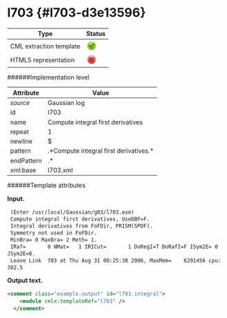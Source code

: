 # l703 {#l703-d3e13596}


| Type                                                                                                                                                | Status                                                                                                                                              |
|----|----|
| CML extraction template                                                                                                                             | ![](/imgs/Total.png)                                                                                                                                |
| HTML5 representation                                                                                                                                | ![](/imgs/None.png)                                                                                                                                 |

######Implementation level

| Attribute                                                                                                                                           | Value                                                                                                                                               |
|----|----|
| *source*                                                                                                                                            | Gaussian log                                                                                                                                        |
| id                                                                                                                                                  | l703                                                                                                                                                |
| name                                                                                                                                                | Compute integral first derivatives                                                                                                                  |
| repeat                                                                                                                                              | 1                                                                                                                                                   |
| newline                                                                                                                                             | \$                                                                                                                                                  |
| pattern                                                                                                                                             | .\*Compute integral first derivatives.\*                                                                                                            |
| endPattern                                                                                                                                          | .\*                                                                                                                                                 |
| xml:base                                                                                                                                            | l703.xml                                                                                                                                            |

######Template attributes

**Input.**

     (Enter /usr/local/Gaussian/g03/l703.exe)
     Compute integral first derivatives, UseDBF=F.
     Integral derivatives from FoFDir, PRISM(SPDF).
     Symmetry not used in FoFDir.
     MinBra= 0 MaxBra= 2 Meth= 1.
     IRaf=       0 NMat=   1 IRICut=       1 DoRegI=T DoRafI=F ISym2E= 0 JSym2E=0.
     Leave Link  703 at Thu Aug 31 00:25:38 2006, MaxMem=    6291456 cpu:     382.5
      

**Output text.**

```xml
<comment class="example.output" id="l703.integral">
    <module cmlx:templateRef="l703" />
  </comment>
```
